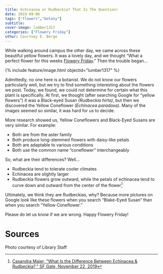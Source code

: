```yaml
---
title: Echinacea or Rudbeckia? That Is The Question!
date: 2019-09-06
tags: ["flowers","botany"]
subtitle: 
cover-image: lumber1317
categories: ["Flowery Friday"]
uthor: Courtney E. Berge
---
```


While walking around campus the other day, we came across these beautiful yellow flowers. It was a lovely day, and we thought “What a perfect flower for this weeks [Flowery Friday](https://harvester.lib.uidaho.edu/series/floweryfriday.html).” Then the trouble began…

{% include feature/image.html objectid="lumber1317" %}

Admittedly, no one here is a botanist. We do not know our flowers particularly well, but we try to find something interesting about the flowers we post. Today, we found, we could not determine for certain what this plant is specifically. At first, we thought (after searching Google for “yellow flowers”) it was a Black-eyed Susan *(Rudbeckia hirta)*, but then we discovered the Yellow Coneflower *(Echinacea paradoxa)*. Many of the images seemed so similar, it was hard for us to decide.

More research showed us, Yellow Coneflowers and Black-Eyed Susans are very similar. For example:
- Both are from the aster family
- Both produce long-stemmed flowers with daisy-like petals
- Both are adaptable to various conditions
- Both use the common name “coneflower” interchangeably

So, what are their differences? Well…
- Rudbeckia tend to tolerate cooler climates
- Echinacea are slightly larger
- Rudbeckia flowers grow outward, while the petals of echinacea tend to curve down and outward from the center of the flower[^1]

Ultimately, we think they are Rudbeckias, why? Because more pictures on Google look like these flowers when you search “Blake-Eyed Susan” than when you search “Yellow Coneflower.”

Please do let us know if we are wrong. Happy Flowery Friday!

# Sources

Photo courtesy of Library Staff

[^1]: [Casandra Maier, "What Is the Difference Between Echinacea & Rudbeckia?," SF Gate, November 22, 2019](https://homeguides.sfgate.com/difference-between-echinacea-rudbeckia-79051.html)